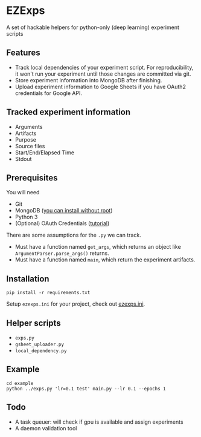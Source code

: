 # EZExps

A set of hackable helpers for python-only (deep learning) experiment scripts

## Features

- Track local dependencies of your experiment script. For reproducibility, it won't run your experiment until those changes are committed via git.
- Store experiment information into MongoDB after finishing.
- Upload experiment information to Google Sheets if you have OAuth2 credentials for Google API.

## Tracked experiment information

- Arguments
- Artifacts
- Purpose
- Source files
- Start/End/Elapsed Time
- Stdout

## Prerequisites

You will need

- Git
- MongoDB ([you can install without root](https://groups.google.com/forum/#!topic/mongodb-user/DUpcIkoAv88))
- Python 3
- (Optional) OAuth Credentials ([tutorial](http://gspread.readthedocs.io/en/latest/oauth2.html))

There are some assumptions for the `.py` we can track.

- Must have a function named `get_args`, which returns an object like `ArgumentParser.parse_args()` returns.
- Must have a function named `main`, which return the experiment artifacts.


## Installation

```
pip install -r requirements.txt
```

Setup `ezexps.ini` for your project, check out [ezexps.ini](example/ezexps.ini).

## Helper scripts

- `exps.py` 
- `gsheet_uploader.py`
- `local_dependency.py`

## Example

```
cd example
python ../exps.py 'lr=0.1 test' main.py --lr 0.1 --epochs 1
```

## Todo

- A task queuer: will check if gpu is available and assign experiments
- A daemon validation tool
